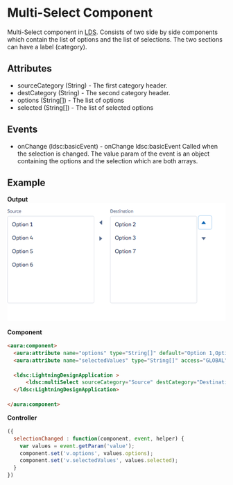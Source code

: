 # Multi-Select Component

Multi-Select component in [LDS](http://www.lightningdesignsystem.com/components/forms/#multi-select). Consists of two side by side components which contain the list of options and the list of selections. The two sections can have a label (category).

## Attributes
- sourceCategory (String) - The first category header.
- destCategory (String) - The second category header.
- options	(String[]) - The list of options
- selected (String[]) - The list of selected options

## Events
- onChange (ldsc:basicEvent) - onChange	ldsc:basicEvent	Called when the selection is changed. The value param of the event is an object containing the options and the selection which are both arrays.

## Example

**Output**
![Multi-Select image](images/multiselect.png)

**Component**
```html
<aura:component>
  <aura:attribute name="options" type="String[]" default="Option 1,Option 2,Option 3,Option 4,Option 5,Option 6,Option 7" access="GLOBAL" />
  <aura:attribute name="selectedValues" type="String[]" access="GLOBAL" />

  <ldsc:LightningDesignApplication >
      <ldsc:multiSelect sourceCategory="Source" destCategory="Destination" options="{! v.options }" selected="{! v.selectedValues }" onChange="{! c.selectionChanged }" />
  </ldsc:LightningDesignApplication>

</aura:component>
```

**Controller**
```js
({
  selectionChanged : function(component, event, helper) {
    var values = event.getParam('value');
    component.set('v.options', values.options);
    component.set('v.selectedValues', values.selected);
  }
})
```
